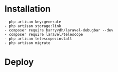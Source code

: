 # Installation

    - php artisan key:generate
    - php artisan storage:link
    - composer require barryvdh/laravel-debugbar --dev
    - composer require laravel/telescope
    - php artisan telescope:install
    - php artisan migrate


# Deploy

